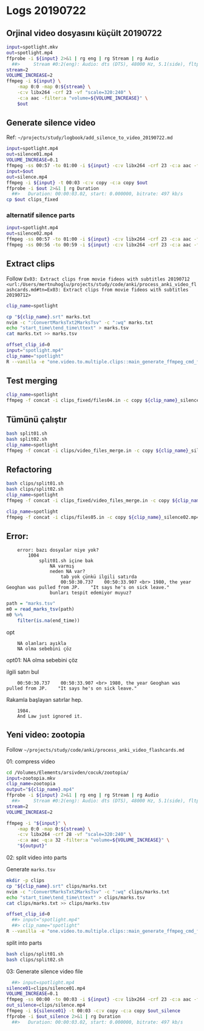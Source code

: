 
# Logs 20190722 

## Orjinal video dosyasını küçült 20190722 

``` bash
input=spotlight.mkv
out=spotlight.mp4
ffprobe -i ${input} 2>&1 | rg eng | rg Stream | rg Audio
  ##>     Stream #0:2(eng): Audio: dts (DTS), 48000 Hz, 5.1(side), fltp, 1536 kb/s
stream=2
VOLUME_INCREASE=2
ffmpeg -i ${input} \
	-map 0:0 -map 0:${stream} \
	-c:v libx264 -crf 23 -vf "scale=320:240" \
	-c:a aac -filter:a "volume=${VOLUME_INCREASE}" \
	$out
``` 

## Generate silence video

Ref: `~/projects/study/logbook/add_silence_to_video_20190722.md`

``` bash
input=spotlight.mp4
out=silence01.mp4
VOLUME_INCREASE=0.1
ffmpeg -ss 00:57 -to 01:00 -i ${input} -c:v libx264 -crf 23 -c:a aac -filter:a "volume=${VOLUME_INCREASE}" $out
input=$out
out=silence.mp4
ffmpeg -i ${input} -t 00:03 -c:v copy -c:a copy $out
ffprobe -i $out 2>&1 | rg Duration 
  ##>   Duration: 00:00:03.02, start: 0.000000, bitrate: 497 kb/s
cp $out clips_fixed
``` 

### alternatif silence parts

``` bash
input=spotlight.mp4
out=silence02.mp4
ffmpeg -ss 00:57 -to 01:00 -i ${input} -c:v libx264 -crf 23 -c:a aac -filter:a "volume=${VOLUME_INCREASE}" $out
ffmpeg -ss 00:56 -to 00:59 -i ${input} -c:v libx264 -crf 23 -c:a aac -filter:a "volume=${VOLUME_INCREASE}" $out
``` 

## Extract clips

Follow `Ex03: Extract clips from movie fideos with subtitles 20190712 <url:/Users/mertnuhoglu/projects/study/code/anki/process_anki_video_flashcards.md#tn=Ex03: Extract clips from movie fideos with subtitles 20190712>`

``` bash
clip_name=spotlight
``` 

``` bash
cp "${clip_name}.srt" marks.txt
nvim -c ":ConvertMarksTxt2MarksTsv" -c ":wq" marks.txt
echo "start_time\tend_time\ttext" > marks.tsv
cat marks.txt >> marks.tsv
``` 

``` bash
offset_clip_id=0
input="spotlight.mp4"
clip_name="spotlight"
R --vanilla -e "one.video.to.multiple.clips::main_generate_ffmpeg_cmd_for_splitting_videos('marks.tsv', offset_clip_id = ${offset_clip_id}, original_video = '${input}', clip_name = '${clip_name}')"
``` 

## Test merging

``` bash
clip_name=spotlight
ffmpeg -f concat -i clips_fixed/files04.in -c copy ${clip_name}_silence.mp4
``` 

## Tümünü çalıştır

``` bash
bash split01.sh
bash split02.sh
clip_name=spotlight
ffmpeg -f concat -i clips/video_files_merge.in -c copy ${clip_name}_silence.mp4
``` 

## Refactoring

``` bash
bash clips/split01.sh
bash clips/split02.sh
clip_name=spotlight
ffmpeg -f concat -i clips_fixed/video_files_merge.in -c copy ${clip_name}_silence.mp4
``` 

``` bash
clip_name=spotlight
ffmpeg -f concat -i clips/files05.in -c copy ${clip_name}_silence02.mp4
``` 

## Error: 

		error: bazı dosyalar niye yok?
			1004
				split01.sh içine bak
					NA varmış
					neden NA var?
						tab yok çünkü ilgili satırda
						00:50:30.737	00:50:33.907 <br> 1980, the year Geoghan was pulled from JP.	"It says he's on sick leave."
					bunları tespit edemiyor muyuz?

``` r
path = "marks.tsv"
m0 = read_marks_tsv(path)
m0 %>%
	filter(is.na(end_time))
``` 

opt

		NA olanları ayıkla
		NA olma sebebini çöz

opt01: NA olma sebebini çöz

ilgili satırı bul

		00:50:30.737	00:50:33.907 <br> 1980, the year Geoghan was pulled from JP.	"It says he's on sick leave."

Rakamla başlayan satırlar hep.

		1984.
		And Law just ignored it.

## Yeni video: zootopia

Follow `~/projects/study/code/anki/process_anki_video_flashcards.md`

01: compress video

``` bash
cd /Volumes/Elements/arsivden/cocuk/zootopia/
input=zootopia.mkv
clip_name=zootopia
output="${clip_name}.mp4"
ffprobe -i ${input} 2>&1 | rg eng | rg Stream | rg Audio
  ##>     Stream #0:2(eng): Audio: dts (DTS), 48000 Hz, 5.1(side), fltp, 1536 kb/s (default)
stream=2
VOLUME_INCREASE=2
``` 

``` bash
ffmpeg -i "${input}" \
	-map 0:0 -map 0:${stream} \
	-c:v libx264 -crf 28 -vf "scale=320:240" \
	-c:a aac -q:a 32 -filter:a "volume=${VOLUME_INCREASE}" \
	"${output}" 
``` 

02: split video into parts

Generate `marks.tsv`

``` bash
mkdir -p clips
cp "${clip_name}.srt" clips/marks.txt
nvim -c ":ConvertMarksTxt2MarksTsv" -c ":wq" clips/marks.txt
echo "start_time\tend_time\ttext" > clips/marks.tsv
cat clips/marks.txt >> clips/marks.tsv
``` 

``` bash
offset_clip_id=0
  ##> input="spotlight.mp4"
  ##> clip_name="spotlight"
R --vanilla -e "one.video.to.multiple.clips::main_generate_ffmpeg_cmd_for_splitting_videos(path = 'clips/marks.tsv', offset_clip_id = ${offset_clip_id}, original_video = '${input}', clip_name = '${clip_name}')"
``` 

split into parts

``` bash
bash clips/split01.sh
bash clips/split02.sh
``` 

03: Generate silence video file

``` bash
  ##> input=spotlight.mp4
silence01=clips/silence01.mp4
VOLUME_INCREASE=0.1
ffmpeg -ss 00:00 -to 00:03 -i ${input} -c:v libx264 -crf 23 -c:a aac -filter:a "volume=${VOLUME_INCREASE}" $silence01
out_silence=clips/silence.mp4
ffmpeg -i ${silence01} -t 00:03 -c:v copy -c:a copy $out_silence
ffprobe -i $out_silence 2>&1 | rg Duration 
  ##>   Duration: 00:00:03.02, start: 0.000000, bitrate: 497 kb/s
``` 

